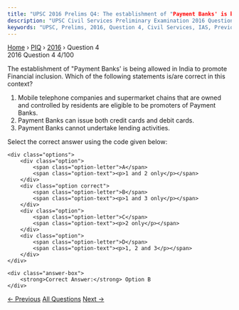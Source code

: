 ```yaml
---
title: "UPSC 2016 Prelims Q4: The establishment of "Payment Banks' is being allowed in Ind..."
description: "UPSC Civil Services Preliminary Examination 2016 Question 4 with options and answer"
keywords: "UPSC, Prelims, 2016, Question 4, Civil Services, IAS, Previous Year Questions"
---
```


<nav class="breadcrumb">
    <a href="../../">Home</a>
    <span>›</span>
    <a href="../">PIQ</a>
    <span>›</span>
    <a href="./">2016</a>
    <span>›</span>
    <span>Question 4</span>
</nav>

<div class="question-header">
    <div class="question-meta">
        <span class="year-badge">2016</span>
        <span class="question-number">Question 4</span>
        <span class="progress">4/100</span>
    </div>
    <div class="progress-bar">
        <div class="progress-fill" style="width: 4.0%"></div>
    </div>
</div>

<div class="question-content">
    <div class="question-text">
        <p>The establishment of "Payment Banks' is being allowed in India to promote<br />
Financial inclusion. Which of the following statements is/are correct in this<br />
context?</p>
<ol>
<li>Mobile telephone companies and supermarket chains that are owned and controlled by residents are eligible to be promoters of Payment Banks.</li>
<li>Payment Banks can issue both credit cards and debit cards.</li>
<li>Payment Banks cannot undertake lending activities.</li>
</ol>
<p>Select the correct answer using the code given below:</p>
    </div>
    
    <div class="options">
        <div class="option">
            <span class="option-letter">A</span>
            <span class="option-text"><p>1 and 2 only</p></span>
        </div>
        <div class="option correct">
            <span class="option-letter">B</span>
            <span class="option-text"><p>1 and 3 only</p></span>
        </div>
        <div class="option">
            <span class="option-letter">C</span>
            <span class="option-text"><p>2 only</p></span>
        </div>
        <div class="option">
            <span class="option-letter">D</span>
            <span class="option-text"><p>1, 2 and 3</p></span>
        </div>
    </div>

    <div class="answer-box">
        <strong>Correct Answer:</strong> Option B
    </div>
</div>

<div class="question-nav">
    <a href="../q003-there-has-been-a-persistent-deficit-budget-year-af/" class="nav-btn prev">← Previous</a>
    <a href="../" class="nav-btn center">All Questions</a>
    <a href="../q005-with-reference-to-lifi-recently-in-the-news-which/" class="nav-btn next">Next →</a>
</div>

